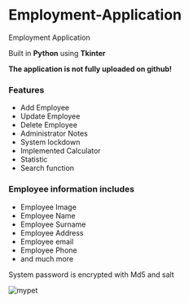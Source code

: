 # Employment-Application
Employment Application
<p>Built in <strong>Python</strong> using <strong>Tkinter</strong></p>
<strong>The application is not fully uploaded on github!</strong>
<h3>Features</h3>
<ul>
  <li>Add Employee</li>
  <li>Update Employee</li>
  <li>Delete Employee</li>
  <li>Administrator Notes</li>
  <li>System lockdown</li>
  <li>Implemented Calculator</li>
  <li>Statistic</li>
  <li>Search function</li>
</ul>
<h3>Employee information includes</h3>
<ul>
  <li>Employee Image</li>
  <li>Employee Name</li>
  <li>Employee Surname</li> 
  <li>Employee Address</li>
  <li>Employee email</li>
  <li>Employee Phone</li>
  <li>and much more</li>
</ul>

<p>System password is encrypted with Md5 and salt</p>
<img src="https://i.ibb.co/SPNwwyR/mypet.png" alt="mypet" border="0">



